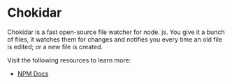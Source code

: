 # Chokidar

Chokidar is a fast open-source file watcher for node. js. You give it a bunch of files, it watches them for changes and notifies you every time an old file is edited; or a new file is created.

Visit the following resources to learn more:

- [NPM Docs](https://www.npmjs.com/package/chokidar)
